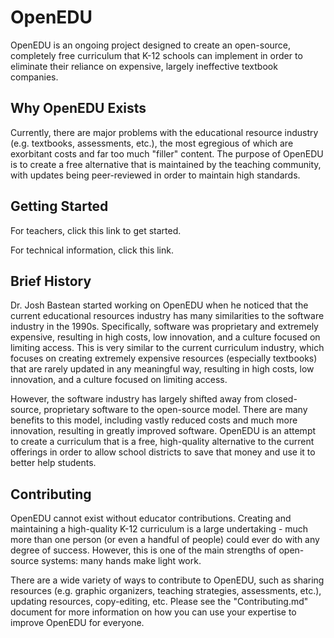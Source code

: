 # OpenEDU
OpenEDU is an ongoing project designed to create an open-source, completely free curriculum that K-12 schools can implement in order to eliminate their reliance on expensive, largely ineffective textbook companies.

## Why OpenEDU Exists
Currently, there are major problems with the educational resource industry (e.g. textbooks, assessments, etc.), the most egregious of which are exorbitant costs and far too much "filler" content. The purpose of OpenEDU is to create a free alternative that is maintained by the teaching community, with updates being peer-reviewed in order to maintain high standards.

## Getting Started
For teachers, click this link to get started.

For technical information, click this link.

## Brief History
Dr. Josh Bastean started working on OpenEDU when he noticed that the current educational resources industry has many similarities to the software industry in the 1990s. Specifically, software was proprietary and extremely expensive, resulting in high costs, low innovation, and a culture focused on limiting access. This is very similar to the current curriculum industry, which focuses on creating extremely expensive resources (especially textbooks) that are rarely updated in any meaningful way, resulting in high costs, low innovation, and a culture focused on limiting access.

However, the software industry has largely shifted away from closed-source, proprietary software to the open-source model. There are many benefits to this model, including vastly reduced costs and much more innovation, resulting in greatly improved software. OpenEDU is an attempt to create a curriculum that is a free, high-quality alternative to the current offerings in order to allow school districts to save that money and use it to better help students.

## Contributing
OpenEDU cannot exist without educator contributions. Creating and maintaining a high-quality K-12 curriculum is a large undertaking - much more than one person (or even a handful of people) could ever do with any degree of success. However, this is one of the main strengths of open-source systems: many hands make light work.

There are a wide variety of ways to contribute to OpenEDU, such as sharing resources (e.g. graphic organizers, teaching strategies, assessments, etc.), updating resources, copy-editing, etc. Please see the "Contributing.md" document for more information on how you can use your expertise to improve OpenEDU for everyone.
